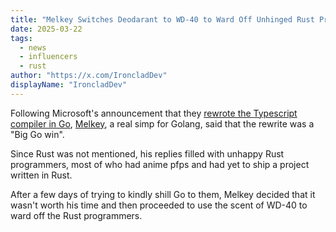 ```yaml
---
title: "Melkey Switches Deodarant to WD-40 to Ward Off Unhinged Rust Programmers"
date: 2025-03-22
tags: 
  - news
  - influencers
  - rust
author: "https://x.com/IroncladDev"
displayName: "IroncladDev"
---
```


Following Microsoft's announcement that they [rewrote the Typescript compiler in Go](https://devblogs.microsoft.com/typescript/typescript-native-port/), [Melkey](https://x.com/MelkeyDev), a real simp for Golang, said that the rewrite was a "Big Go win".

Since Rust was not mentioned, his replies filled with unhappy Rust programmers, most of who had anime pfps and had yet to ship a project written in Rust.

After a few days of trying to kindly shill Go to them, Melkey decided that it wasn't worth his time and then proceeded to use the scent of WD-40 to ward off the Rust programmers.
